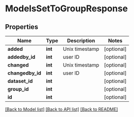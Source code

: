 # ModelsSetToGroupResponse

## Properties
Name | Type | Description | Notes
------------ | ------------- | ------------- | -------------
**added** | **int** | Unix timestamp | [optional] 
**addedby_id** | **int** | user ID | [optional] 
**changed** | **int** | Unix timestamp | [optional] 
**changedby_id** | **int** | user ID | [optional] 
**dataset_id** | **int** |  | [optional] 
**group_id** | **int** |  | [optional] 
**id** | **int** |  | [optional] 

[[Back to Model list]](../README.md#documentation-for-models) [[Back to API list]](../README.md#documentation-for-api-endpoints) [[Back to README]](../README.md)



